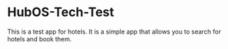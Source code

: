 # HubOS-Tech-Test
This is a test app for hotels. It is a simple app that allows you to search for hotels and book them.
